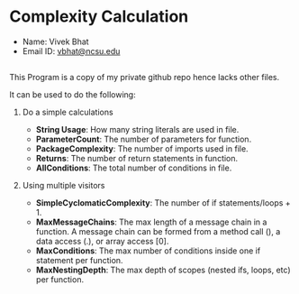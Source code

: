 
# Complexity Calculation

  * Name: Vivek Bhat
  * Email ID: vbhat@ncsu.edu
  
  
##
This Program is a copy of my private github repo hence lacks other files.

It can be used to do the following: 

1. Do a simple calculations 

   * **String Usage**: How many string literals are used in file.
   * **ParameterCount**: The number of parameters for function.
   * **PackageComplexity**: The number of imports used in file.
   * **Returns**: The number of return statements in function. 
   * **AllConditions**: The total number of conditions in file.

2. Using multiple visitors  

   * **SimpleCyclomaticComplexity**: The number of if statements/loops + 1.
   * **MaxMessageChains**: The max length of a message chain in a function. A message chain can be formed from a method call (), a data access (.), or array access [0].
   * **MaxConditions**: The max number of conditions inside one if statement per function.
   * **MaxNestingDepth**: The max depth of scopes (nested ifs, loops, etc) per function.
